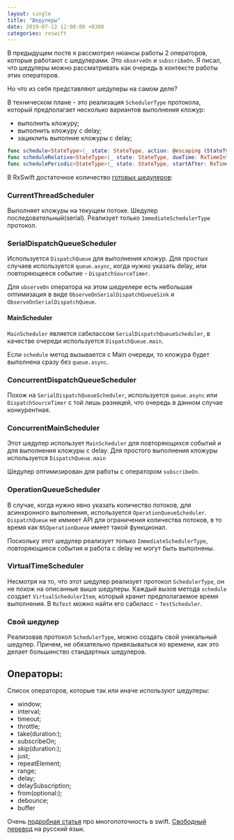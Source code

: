 ```yaml
---
layout: single
title: "Шедулеры"
date: 2019-07-12 12:00:00 +0300
categories: rxswift
---
```


В предыдущем посте я рассмотрел нюансы работы 2 операторов, которые работают с шедулерами. Это `observeOn` и `subscribeOn`. Я писал, что шедулеры можно рассматривать как очередь в контексте работы этих операторов.

Но что из себя представляют шедулеры на самом деле?

В техническом плане - это реализация `SchedulerType` протокола, который  предполагает несколько вариантов выполнения кложур:

* выполнить кложуру;
* выполнить кложуру с delay;
* зациклить выполние кложуры с delay;

```swift
func schedule<StateType>(_ state: StateType, action: @escaping (StateType) -> Disposable) -> Disposable
func scheduleRelative<StateType>(_ state: StateType, dueTime: RxTimeInterval, action: @escaping (StateType) -> Disposable) -> Disposable
func schedulePeriodic<StateType>(_ state: StateType, startAfter: RxTimeInterval, period: RxTimeInterval, action: @escaping (StateType) -> StateType) -> Disposable
```

В RxSwift достаточное количество [готовых шедулеров](https://github.com/ReactiveX/RxSwift/blob/master/Documentation/Schedulers.md#builtin-schedulers):

### CurrentThreadScheduler

Выполняет кложуры на текущем потоке. Шедулер последовательный(serial). Реализует только `ImmediateSchedulerType` протокол. 

### SerialDispatchQueueScheduler

Используется `DispatchQueue` для выполнения кложур. Для простых случаев используется `queue.async`, когда нужно указать delay, или повторяющееся событие -  `DispatchSourceTimer`.

Для `observeOn` оператора на этом шедуелере есть небольшая оптимизация в виде `ObserveOnSerialDispatchQueueSink` и `ObserveOnSerialDispatchQueue`.

#### MainScheduler

`MainScheduler` является сабклассом `SerialDispatchQueueScheduler`, в качестве очереди используется `DispatchQueue.main`.

Если `schedule` метод вызывается с Main очереди, то кложура будет выполнена сразу без `queue.async`.

### ConcurrentDispatchQueueScheduler

Похож на `SerialDispatchQueueScheduler`, используется `queue.async` или `DispatchSourceTimer` с той лишь разницей, что очередь в данном случае конкурентная.

### ConcurrentMainScheduler

Этот шедулер использует `MainScheduler` для повторяющихся событий и для выполнения кложуры с delay. Для простого выполнения кложуры используется `DispatchQueue.main`

Шедулер оптимизирован для работы с оператором `subscribeOn`.

### OperationQueueScheduler

В случае, когда нужно явно указать количество потоков, для асинхронного выполнения, используется `OperationQueueScheduler`. `DispatchQueue` не иммеет API для ограничения количества потоков, в то время как `NSOperationQueue` имеет такой функционал. 

Поскольку этот шедулер реализует только `ImmediateSchedulerType`, повторяющиеся события и работа с delay не могут быть выполнены.

### VirtualTimeScheduler

Несмотря на то, что этот шедулер реализует протокол `SchedulerType`, он не похож на описанные выше шедулеры. Каждый вызов метода `schedule` создает `VirtualSchedulerItem`, который хранит предполагаемое время выполнения. В `RxTest`
можно найти его сабкласс - `TestScheduler`.

### Свой шедулер

Реализовав протокол `SchedulerType`, можно создать свой уникальный шедулер. Причем, не обязательно привязываться ко времени, как это делает большинство стандартных шедулеров.

## Операторы:

Список операторов, которые так или иначе используют шедулеры:

* window;
* interval;
* timeout;
* throttle;
* take(duration:);
* subscribeOn; 
* skip(duration:);
* just;
* repeatElement;
* range;
* delay;
* delaySubscription;
* from(optional:);
* debounce;
* buffer

Очень [подробная статья](https://www.uraimo.com/2017/05/07/all-about-concurrency-in-swift-1-the-present/) про многопоточность в swift. [Свободный перевод](https://medium.com/@alexey_nenastev/%D0%B2%D1%81%D1%91-%D0%BE-%D0%BC%D0%BD%D0%BE%D0%B3%D0%BE%D0%BF%D0%BE%D1%82%D0%BE%D1%87%D0%BD%D0%BE%D1%81%D1%82%D0%B8-%D0%B2-swift-%D1%87%D0%B0%D1%81%D1%82%D1%8C-1-%D0%BD%D0%B0%D1%81%D1%82%D0%BE%D1%8F%D1%89%D0%B5%D0%B5-f0b4d5718877) на русский язык.